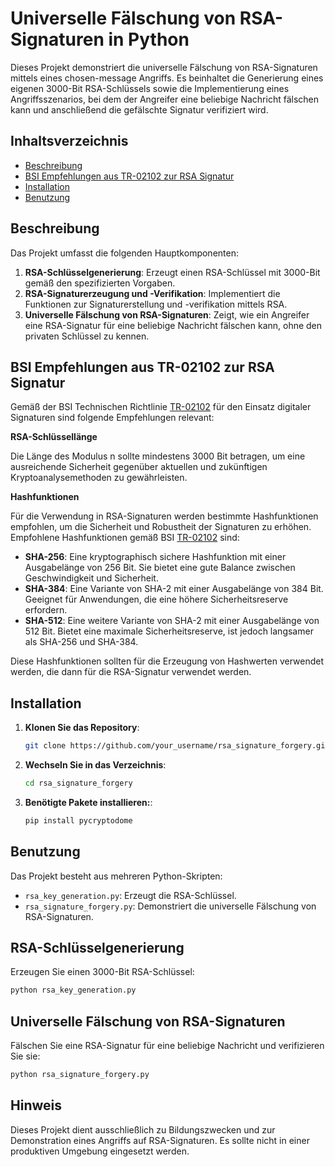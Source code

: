 # Universelle Fälschung von RSA-Signaturen in Python

Dieses Projekt demonstriert die universelle Fälschung von RSA-Signaturen mittels eines chosen-message Angriffs. Es beinhaltet die Generierung eines eigenen 3000-Bit RSA-Schlüssels sowie die Implementierung eines Angriffsszenarios, bei dem der Angreifer eine beliebige Nachricht fälschen kann und anschließend die gefälschte Signatur verifiziert wird.

## Inhaltsverzeichnis

- [Beschreibung](#beschreibung)
- [BSI Empfehlungen aus TR-02102 zur RSA Signatur](#bsi-empfehlungen-aus-tr-02102-zur-rsa-signatur)
- [Installation](#installation)
- [Benutzung](#benutzung)

## Beschreibung

Das Projekt umfasst die folgenden Hauptkomponenten:

1. **RSA-Schlüsselgenerierung**: Erzeugt einen RSA-Schlüssel mit 3000-Bit gemäß den spezifizierten Vorgaben.
2. **RSA-Signaturerzeugung und -Verifikation**: Implementiert die Funktionen zur Signaturerstellung und -verifikation mittels RSA.
3. **Universelle Fälschung von RSA-Signaturen**: Zeigt, wie ein Angreifer eine RSA-Signatur für eine beliebige Nachricht fälschen kann, ohne den privaten Schlüssel zu kennen.

## BSI Empfehlungen aus TR-02102 zur RSA Signatur
Gemäß der BSI Technischen Richtlinie [TR-02102](https://www.bsi.bund.de/SharedDocs/Downloads/EN/BSI/Publications/TechGuidelines/TG02102/BSI-TR-02102-1.pdf?__blob=publicationFile&v=10) für den Einsatz digitaler Signaturen sind folgende Empfehlungen relevant:


**RSA-Schlüssellänge**

Die Länge des Modulus n sollte mindestens 3000 Bit betragen, um eine ausreichende Sicherheit gegenüber aktuellen und zukünftigen Kryptoanalysemethoden zu gewährleisten.


**Hashfunktionen**

Für die Verwendung in RSA-Signaturen werden bestimmte Hashfunktionen empfohlen, um die Sicherheit und Robustheit der Signaturen zu erhöhen. Empfohlene Hashfunktionen gemäß BSI [TR-02102](https://www.bsi.bund.de/SharedDocs/Downloads/EN/BSI/Publications/TechGuidelines/TG02102/BSI-TR-02102-1.pdf?__blob=publicationFile&v=10) sind:

- **SHA-256**: Eine kryptographisch sichere Hashfunktion mit einer Ausgabelänge von 256 Bit. Sie bietet eine gute Balance zwischen Geschwindigkeit und Sicherheit.
- **SHA-384**: Eine Variante von SHA-2 mit einer Ausgabelänge von 384 Bit. Geeignet für Anwendungen, die eine höhere Sicherheitsreserve erfordern.
- **SHA-512**: Eine weitere Variante von SHA-2 mit einer Ausgabelänge von 512 Bit. Bietet eine maximale Sicherheitsreserve, ist jedoch langsamer als SHA-256 und SHA-384.

Diese Hashfunktionen sollten für die Erzeugung von Hashwerten verwendet werden, die dann für die RSA-Signatur verwendet werden.

## Installation

1. **Klonen Sie das Repository**:
   ```bash
   git clone https://github.com/your_username/rsa_signature_forgery.git
   ```
2. **Wechseln Sie in das Verzeichnis**:
   ```bash
   cd rsa_signature_forgery
   ```
3. **Benötigte Pakete installieren:**:
   ```bash
   pip install pycryptodome
   ```

## Benutzung 

Das Projekt besteht aus mehreren Python-Skripten:

- `rsa_key_generation.py`: Erzeugt die RSA-Schlüssel.
- `rsa_signature_forgery.py`: Demonstriert die universelle Fälschung von RSA-Signaturen.

## RSA-Schlüsselgenerierung

Erzeugen Sie einen 3000-Bit RSA-Schlüssel:
```bash
python rsa_key_generation.py
```

## Universelle Fälschung von RSA-Signaturen

Fälschen Sie eine RSA-Signatur für eine beliebige Nachricht und verifizieren Sie sie:
```bash
python rsa_signature_forgery.py
```

## Hinweis

Dieses Projekt dient ausschließlich zu Bildungszwecken und zur Demonstration eines Angriffs auf RSA-Signaturen. Es sollte nicht in einer produktiven Umgebung eingesetzt werden.
